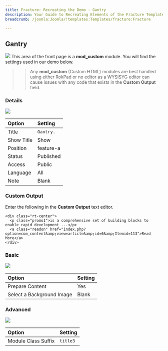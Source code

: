 ```yaml
---
title: Fracture: Recreating the Demo - Gantry
description: Your Guide to Recreating Elements of the Fracture Template for Joomla
breadcrumb: /joomla:Joomla/!templates:Templates/fracture:Fracture

---
```


Gantry
-----
![][demo]
This area of the front page is a **mod_custom** module. You will find the settings used in our demo below.

>> Any **mod_custom** (Custom HTML) modules are best handled using either RokPad or no editor as a WYSISYG editor can cause issues with any code that exists in the **Custom Output** field.

### Details
![][demo2]

| Option     | Setting   |  
| :--------- | :-------- |  
| Title      | `Gantry.` |  
| Show Title | Show      |  
| Position   | feature-a |  
| Status     | Published |  
| Access     | Public    |  
| Language   | All       |  
| Note       | Blank     |   

### Custom Output
Enter the following in the **Custom Output** text editor.

~~~
<div class="rt-center">
  <p class="promo1">is a comprehensive set of building blocks to enable rapid development ...</p>
  <a class="readon" href="index.php?option=com_content&amp;view=article&amp;id=6&amp;Itemid=113">Read More</a>
</div>
~~~

### Basic
![][demo3]

| Option                    | Setting |  
| :------------------------ | :------ |  
| Prepare Content           | Yes     |  
| Select a Background Image | Blank   |

### Advanced
![][demo4]

| Option              | Setting  |  
| :------------------ | :------- |  
| Module Class Suffix | `title3` |  

[demo]: assets/demo_3.jpeg
[demo2]: assets/gantry_1.jpeg
[demo3]: assets/gantry_2.jpeg
[demo4]: assets/gantry_3.jpeg